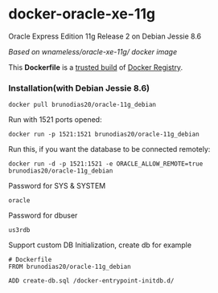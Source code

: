 docker-oracle-xe-11g
============================

Oracle Express Edition 11g Release 2 on Debian Jessie 8.6

_Based on wnameless/oracle-xe-11g/ docker image_ 

This **Dockerfile** is a [trusted build](https://registry.hub.docker.com/u/brunodias20/oracle-11g_debian/) of [Docker Registry](https://registry.hub.docker.com/).

### Installation(with Debian Jessie 8.6)
```
docker pull brunodias20/oracle-11g_debian
```

Run with 1521 ports opened:
```
docker run -p 1521:1521 brunodias20/oracle-11g_debian
```

Run this, if you want the database to be connected remotely:
```
docker run -d -p 1521:1521 -e ORACLE_ALLOW_REMOTE=true brunodias20/oracle-11g_debian
```

Password for SYS & SYSTEM
```
oracle
```

Password for dbuser
```
us3rdb
```

Support custom DB Initialization, create db for example
```
# Dockerfile 
FROM brunodias20/oracle-11g_debian

ADD create-db.sql /docker-entrypoint-initdb.d/
```
